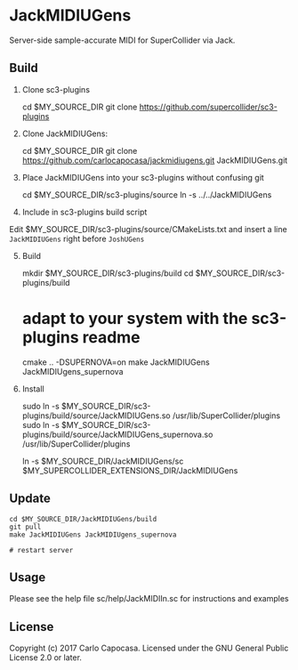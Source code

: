
JackMIDIUGens
=============

Server-side sample-accurate MIDI for SuperCollider via Jack.

Build
-----

1. Clone sc3-plugins 

    cd $MY_SOURCE_DIR
    git clone https://github.com/supercollider/sc3-plugins

2. Clone JackMIDIUGens:

    cd $MY_SOURCE_DIR
    git clone https://github.com/carlocapocasa/jackmidiugens.git JackMIDIUGens.git

3. Place JackMIDIUGens into your sc3-plugins without confusing git

    cd $MY_SOURCE_DIR/sc3-plugins/source
    ln -s ../../JackMIDIUGens

4. Include in sc3-plugins build script

Edit $MY_SOURCE_DIR/sc3-plugins/source/CMakeLists.txt and insert a line `JackMIDIUGens` right before `JoshUGens`

5. Build

    mkdir $MY_SOURCE_DIR/sc3-plugins/build
    cd $MY_SOURCE_DIR/sc3-plugins/build
    
    # adapt to your system with the sc3-plugins readme
    cmake .. -DSUPERNOVA=on 
    make JackMIDIUGens JackMIDIUgens_supernova

6. Install

    sudo ln -s $MY_SOURCE_DIR/sc3-plugins/build/source/JackMIDIUGens.so /usr/lib/SuperCollider/plugins
    sudo ln -s $MY_SOURCE_DIR/sc3-plugins/build/source/JackMIDIUGens_supernova.so /usr/lib/SuperCollider/plugins 

    ln -s $MY_SOURCE_DIR/JackMIDIUGens/sc $MY_SUPERCOLLIDER_EXTENSIONS_DIR/JackMIDIUGens

Update
------

    cd $MY_SOURCE_DIR/JackMIDIUGens/build
    git pull
    make JackMIDIUGens JackMIDIUgens_supernova

    # restart server

Usage
-----

Please see the help file sc/help/JackMIDIIn.sc for instructions and examples

License
-------
Copyright (c) 2017 Carlo Capocasa. Licensed under the GNU General Public License 2.0 or later.


